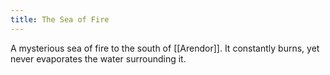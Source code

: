```yaml
---
title: The Sea of Fire
---
```

A mysterious sea of fire to the south of [[Arendor]]. It constantly burns, yet never evaporates the water surrounding it. 